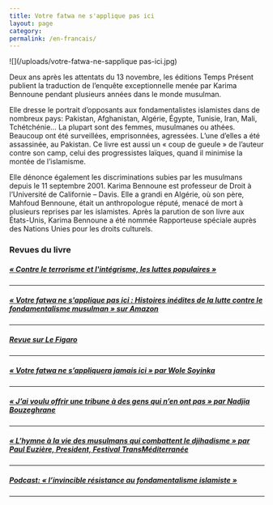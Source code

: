 ```yaml
---
title: Votre fatwa ne s'applique pas ici
layout: page
category:
permalink: /en-francais/
---
```


![](/uploads/votre-fatwa-ne-sapplique pas-ici.jpg)

Deux ans apr&egrave;s les attentats du 13 novembre, les éditions Temps Présent publient la traduction de l’enqu&ecirc;te exceptionnelle menée par Karima Bennoune pendant plusieurs années dans le monde musulman.

Elle dresse le portrait d’opposants aux fondamentalistes islamistes dans de nombreux pays: Pakistan, Afghanistan, Algérie, &Eacute;gypte, Tunisie, Iran, Mali, Tchétchénie… La plupart sont des femmes, musulmanes ou athées. Beaucoup ont été surveillées, emprisonnées, agressées. L’une d’elles a été assassinée, au Pakistan. Ce livre est aussi un &laquo; coup de gueule &raquo; de l’auteur contre son camp, celui des progressistes laïques, quand il minimise la montée de l’islamisme.

Elle dénonce également les discriminations subies par les musulmans depuis le 11 septembre 2001. Karima Bennoune est professeur de Droit &agrave; l’Université de Californie – Davis. Elle a grandi en Algérie, o&ugrave; son p&egrave;re, Mahfoud Bennoune, était un anthropologue réputé, menacé de mort &agrave; plusieurs reprises par les islamistes. Apr&egrave;s la parution de son livre aux &Eacute;tats-Unis, Karima Bennoune a été nommée Rapporteuse spéciale aupr&egrave;s des Nations Unies pour les droits culturels.

### Revues du livre

##### [&laquo; Contre le terrorisme et l'intégrisme, les luttes populaires &raquo;](/assets/files/Karima-Bennoune-LHumanite-507-18.pdf)

---

##### [&laquo; Votre fatwa ne s'applique pas ici : Histoires inédites de la lutte contre le fondamentalisme musulman &raquo; sur Amazon](https://www.amazon.fr/Votre-fatwa-sapplique-pas-ici/dp/2916842535/ref=sr_1_1?s=books&amp;ie=UTF8&amp;qid=1507802227&amp;sr=1-1&amp;keywords=karima+bennoune)

---

##### [Revue sur Le Figaro](http://evene.lefigaro.fr/livres/livre/karima-bennoune-votre-fatwa-ne-s-applique-pas-ici-5099879.php)

---

##### [&laquo; Votre fatwa ne s’appliquera jamais ici &raquo; par Wole Soyinka](http://www.courrierdesafriques.net/2015/01/wole-soyinka-votre-fatwa-ne-sappliquera-jamais-ici)

---

##### [&laquo; J’ai voulu offrir une tribune &agrave; des gens qui n’en ont pas &raquo; par Nadjia Bouzeghrane](/journal/2018/03/23/j-ai-voulu-offrir-une-tribune-a-des-gens-qui-n-en-ont-pas-23-03-2018-364955_113/)

---

##### [&laquo; L’hymne &agrave; la vie des musulmans qui combattent le djihadisme &raquo; par Paul Euzi&egrave;re, President, Festival TransMéditerranée](https://pauleuziere.wordpress.com/2018/05/27/votre-fatwa-ne-sapplique-pas-ici-de-karima-bennoune-lhymne-a-la-vie-des-musulmans-qui-combattent-le-djihadisme/)

---

##### [Podcast: &laquo; l’invincible résistance au fondamentalisme islamiste &raquo;](/journal/2018/12/08/karima-bennoune-linvincible-resistance-au-fondamentalisme-islamiste/)

---

### &nbsp;
